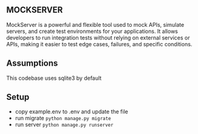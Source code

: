 ## MOCKSERVER

MockServer is a powerful and flexible tool used to mock APIs, simulate servers, and create test environments for your applications. It allows developers to run integration tests without relying on external services or APIs, making it easier to test edge cases, failures, and specific conditions.

## Assumptions
This codebase uses sqlite3 by default

## Setup

- copy example.env to .env and update the file
- run migrate `python manage.py migrate`
- run server `python manage.py runserver`
